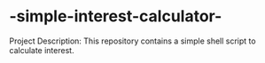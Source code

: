 # -simple-interest-calculator-
Project Description: This repository contains a simple shell script to calculate interest. 
